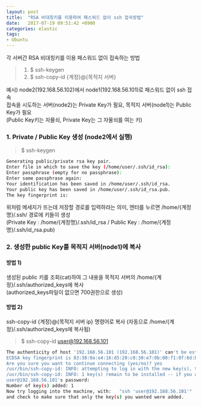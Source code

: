 ```yaml
---
layout: post
title:  "RSA 비대칭키를 이용하여 패스워드 없이 ssh 접속방법"
date:   2017-07-19 09:51:42 +0900
categories: elastic
tags:
- Ubuntu
---
```


각 서버간 RSA 비대칭키를 이용 패스워드 없이 접속하는 방법
> 1. $ ssh-keygen 
> 2. $ ssh-copy-id {계정}@{목적지 서버}

예시) node2(192.168.56.102)에서 node1(192.168.56.101)로 패스워드 없이 ssh 접속 <br>
접속을 시도하는 서버(node2)는 Private Key가 필요, 목적지 서버(node1)는 Public Key가 필요 <br>
(Public Key키는 자물쇠, Private Key는 그 자물쇠를 여는 키)

### 1. Private / Public Key 생성 (node2에서 실행)
> $ ssh-keygen 
```bash
Generating public/private rsa key pair.
Enter file in which to save the key (/home/user/.ssh/id_rsa):
Enter passphrase (empty for no passphrase):
Enter same passphrase again:
Your identification has been saved in /home/user/.ssh/id_rsa.
Your public key has been saved in /home/user/.ssh/id_rsa.pub.
The key fingerprint is:
```
위처럼 메세지가 뜨는데 저장할 경로를 입력하라는 의미, 엔터를 누르면 /home/{계정명}/.ssh/ 경로에 키들이 생성 <br>
(Private Key : /home/{계정명}/.ssh/id_rsa / Public Key : /home/{계정명}/.ssh/id_rsa.pub) <br>

### 2. 생성한 public Key를 목적지 서버(node1)에 복사 <br>

#### 방법 1) <br>
생성된 public 키를 조회(cat)하여 그 내용을 목적지 서버의 /home/{계정}/.ssh/authorized_keys에 복사 <br>
(authorized_keys파일이 없으면 700권한으로 생성) <br>

#### 방법 2) <br>
ssh-copy-id {계정}@{목적지 서버 ip} 명령어로 복사 (자동으로 /home/{계정}/.ssh/authorized_keys에 복사됨) <br>
> $ ssh-copy-id user@192.168.56.101
```bash
The authenticity of host '192.168.56.101 (192.168.56.101)' can't be established.
ECDSA key fingerprint is 83:38:0a:e4:16:d5:20:c0:30:e7:0b:00:f1:0f:6d:b0.
Are you sure you want to continue connecting (yes/no)? yes
/usr/bin/ssh-copy-id: INFO: attempting to log in with the new key(s), to filter out any that are already installed
/usr/bin/ssh-copy-id: INFO: 1 key(s) remain to be installed -- if you are prompted now it is to install the new keys
user@192.168.56.101's password:
Number of key(s) added: 1
Now try logging into the machine, with:   "ssh 'user@192.168.56.101'"
and check to make sure that only the key(s) you wanted were added.
```

[Jekyll-docs]: https://Jekyllrb.com/docs/home
[Jekyll-gh]:   https://github.com/Jekyll/Jekyll
[Jekyll-talk]: https://talk.Jekyllrb.com/
